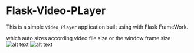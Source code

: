 # Flask-Video-PLayer

This is a simple `Video Player` application built using with Flask FrameWork.

which auto sizes according video file size or the window frame size 
![alt text](https://github.com/varun-0007/Flask-Video-PLayer/blob/main/static/player.png "FullScreen")
![alt text](https://github.com/varun-0007/Flask-Video-PLayer/blob/main/static/auto%20size.png "AutoSize")
